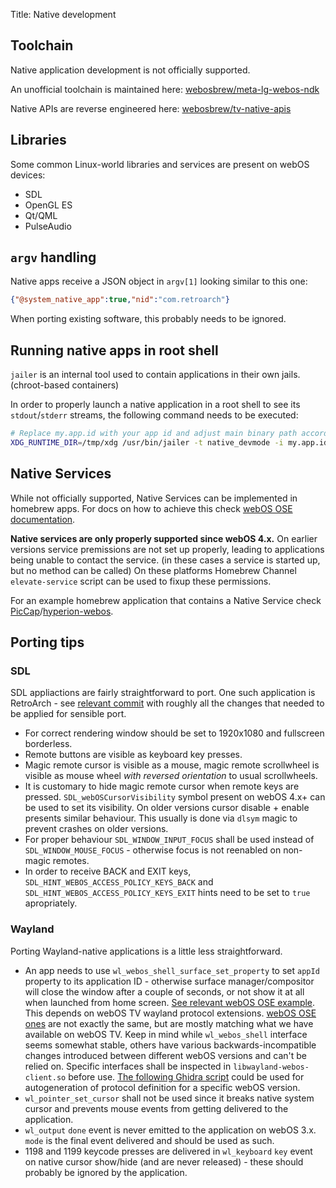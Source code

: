 Title: Native development

## Toolchain
Native application development is not officially supported.

An unofficial toolchain is maintained here: [webosbrew/meta-lg-webos-ndk](https://github.com/webosbrew/meta-lg-webos-ndk)

Native APIs are reverse engineered here: [webosbrew/tv-native-apis](https://github.com/webosbrew/tv-native-apis)

## Libraries
Some common Linux-world libraries and services are present on webOS devices:

 * SDL
 * OpenGL ES
 * Qt/QML
 * PulseAudio

## `argv` handling
Native apps receive a JSON object in `argv[1]` looking similar to this one:
```json
{"@system_native_app":true,"nid":"com.retroarch"}
```

When porting existing software, this probably needs to be ignored.

## Running native apps in root shell
`jailer` is an internal tool used to contain applications in their own jails.
(chroot-based containers)

In order to properly launch a native application in a root shell to see its
`stdout`/`stderr` streams, the following command needs to be executed:
```sh
# Replace my.app.id with your app id and adjust main binary path accordingly
XDG_RUNTIME_DIR=/tmp/xdg /usr/bin/jailer -t native_devmode -i my.app.id -p /media/developer/apps/usr/palm/applications/my.app.id /media/developer/apps/usr/palm/applications/my.app.id/main-binary-name '{"@system_native_app":true,"nid":"my.app.id"}' --my-extra-options
```

## Native Services
While not officially supported, Native Services can be implemented in homebrew
apps. For docs on how to achieve this check [webOS OSE documentation](https://www.webosose.org/docs/tutorials/native-services/developing-external-native-services/).

**Native services are only properly supported since webOS 4.x.** On earlier
versions service premissions are not set up properly, leading to applications
being unable to contact the service. (in these cases a service is started up,
but no method can be called) On these platforms Homebrew Channel
`elevate-service` script can be used to fixup these permissions.

For an example homebrew application that contains a Native Service check
[PicCap](https://github.com/TBSniller/piccap)/[hyperion-webos](https://github.com/webosbrew/hyperion-webos).

## Porting tips

### SDL

SDL appliactions are fairly straightforward to port. One such application is
RetroArch - see [relevant
commit](https://github.com/libretro/RetroArch/commit/20ef0667b0b59a24d54b61d7401adbca58d3cb58)
with roughly all the changes that needed to be applied for sensible port.

* For correct rendering window should be set to 1920x1080 and fullscreen
  borderless.
* Remote buttons are visible as keyboard key presses.
* Magic remote cursor is visible as a mouse, magic remote scrollwheel is visible
  as mouse wheel *with reversed orientation* to usual scrollwheels.
* It is customary to hide magic remote cursor when remote keys are pressed.
  `SDL_webOSCursorVisibility` symbol present on webOS 4.x+ can be used to set
  its visibility. On older versions cursor disable + enable presents similar
  behaviour. This usually is done via `dlsym` magic to prevent crashes on older
  versions.
* For proper behaviour `SDL_WINDOW_INPUT_FOCUS` shall be used instead of
  `SDL_WINDOW_MOUSE_FOCUS` - otherwise focus is not reenabled on non-magic
  remotes.
* In order to receive BACK and EXIT keys,
  `SDL_HINT_WEBOS_ACCESS_POLICY_KEYS_BACK` and
  `SDL_HINT_WEBOS_ACCESS_POLICY_KEYS_EXIT` hints need to be set to `true`
  apropriately.

### Wayland

Porting Wayland-native applications is a little less straightforward.

* An app needs to use `wl_webos_shell_surface_set_property` to set `appId`
  property to its application ID - otherwise surface manager/compositor will
  close the window after a couple of seconds, or not show it at all when
  launched from home screen. [See relevant webOS OSE
example](https://www.webosose.org/docs/tutorials/native-apps/developing-external-native-apps/#step-1-implement-a-native-app).
  This depends on webOS TV wayland protocol extensions. [webOS OSE
ones](https://github.com/webosose/webos-wayland-extensions/tree/9f4298a28043732dbaa5c5ca04bd766b85fad683) are not
  exactly the same, but are mostly matching what we have available on webOS
  TV. Keep in mind while `wl_webos_shell` interface seems somewhat stable,
  others have various backwards-incompatible changes introduced between
  different webOS versions and can't be relied on. Specific interfaces shall be
  inspected in `libwayland-webos-client.so` before use. [The following Ghidra
script](https://gist.github.com/Informatic/e28acada58e502540315b51b84a6f996)
  could be used for autogeneration of protocol definition for a specific
  webOS version.
* `wl_pointer_set_cursor` shall not be used since it breaks native system cursor
  and prevents mouse events from getting delivered to the application.
* `wl_output` `done` event is never emitted to the application on webOS 3.x.
  `mode` is the final event delivered and should be used as such.
* 1198 and 1199 keycode presses are delivered in `wl_keyboard` `key` event on
  native cursor show/hide (and are never released) - these should probably be
  ignored by the application.
